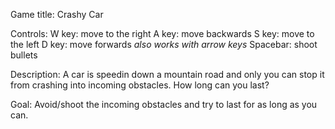 Game title: Crashy Car

Controls:
  W key: move to the right
  A key: move backwards
  S key: move to the left
  D key: move forwards
*also works with arrow keys*
  Spacebar: shoot bullets

Description:
  A car is speedin down a mountain road and only you can stop it from crashing into incoming obstacles.
  How long can you last?
  
Goal:
  Avoid/shoot the incoming obstacles and try to last for as long as you can.
  
